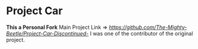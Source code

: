 # Project Car 
**This a Personal Fork**
Main Project Link => _https://github.com/The-Mighty-Beetle/Project-Car-Discontinued-_
I was one of the contributor of the original project. 
